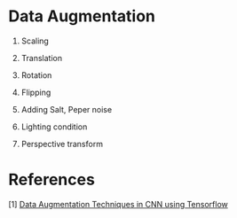 # Data Augmentation



1. Scaling

2. Translation

3. Rotation

4. Flipping

5. Adding Salt, Peper noise

6. Lighting condition

7. Perspective transform


# References
[1] [Data Augmentation Techniques in CNN using Tensorflow](https://medium.com/ymedialabs-innovation/data-augmentation-techniques-in-cnn-using-tensorflow-371ae43d5be9)